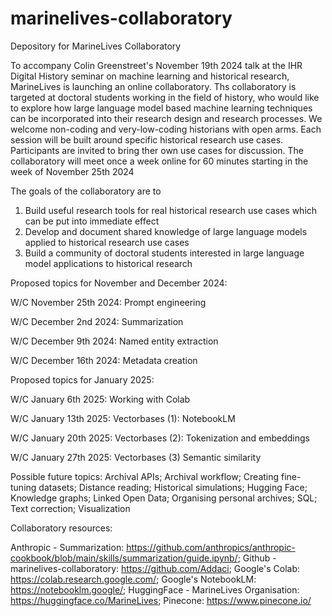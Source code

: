 # marinelives-collaboratory
Depository for MarineLives Collaboratory

To accompany Colin Greenstreet's November 19th 2024 talk at the IHR Digital History seminar on machine learning and historical research, MarineLives is launching an online collaboratory.
Ths collaboratory is targeted at doctoral students working in the field of history, who would like to explore how large language model based machine learning techniques can be incorporated into their research design and research processes.
We welcome non-coding and very-low-coding historians with open arms. Each session will be built around specific historical research use cases. Participants are invited to bring ther own use cases for discussion.
The collaboratory will meet once a week online for 60 minutes starting in the week of November 25th 2024

The goals of the collaboratory are to
1. Build useful research tools for real historical research use cases which can be put into immediate effect
2. Develop and document shared knowledge of large language models applied to historical research use cases
3. Build a community of doctoral students interested in large language model applications to historical research

Proposed topics for November and December 2024:

W/C November 25th 2024: Prompt engineering

W/C December 2nd 2024:  Summarization

W/C December 9th 2024: Named entity extraction

W/C December 16th 2024: Metadata creation

Proposed topics for January 2025:

W/C January 6th 2025: Working with Colab

W/C January 13th 2025: Vectorbases (1): NotebookLM

W/C January 20th 2025: Vectorbases (2): Tokenization and embeddings

W/C January 27th 2025: Vectorbases (3) Semantic similarity

Possible future topics: Archival APIs; Archival workflow; Creating fine-tuning datasets; Distance reading; Historical simulations; Hugging Face; Knowledge graphs; Linked Open Data; Organising personal archives; SQL; Text correction; Visualization

Collaboratory resources:

Anthropic - Summarization: https://github.com/anthropics/anthropic-cookbook/blob/main/skills/summarization/guide.ipynb/; Github - marinelives-collaboratory: https://github.com/Addaci; Google's Colab: https://colab.research.google.com/; Google's NotebookLM: https://notebooklm.google/; HuggingFace - MarineLives Organisation: https://huggingface.co/MarineLives; Pinecone: https://www.pinecone.io/




